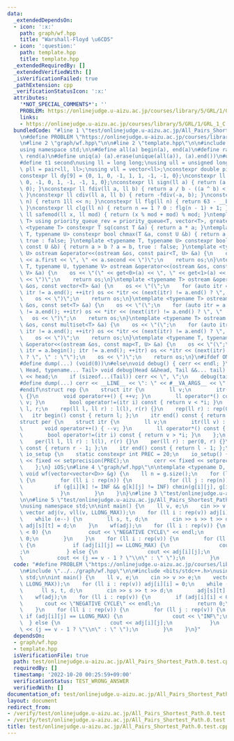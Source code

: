```yaml
---
data:
  _extendedDependsOn:
  - icon: ':x:'
    path: graph/wf.hpp
    title: "Warshall-Floyd \u6CD5"
  - icon: ':question:'
    path: template.hpp
    title: template.hpp
  _extendedRequiredBy: []
  _extendedVerifiedWith: []
  _isVerificationFailed: true
  _pathExtension: cpp
  _verificationStatusIcon: ':x:'
  attributes:
    '*NOT_SPECIAL_COMMENTS*': ''
    PROBLEM: https://onlinejudge.u-aizu.ac.jp/courses/library/5/GRL/1/GRL_1_C
    links:
    - https://onlinejudge.u-aizu.ac.jp/courses/library/5/GRL/1/GRL_1_C
  bundledCode: "#line 1 \"test/onlinejudge.u-aizu.ac.jp/All_Pairs_Shortest_Path.0.test.cpp\"\
    \n#define PROBLEM \"https://onlinejudge.u-aizu.ac.jp/courses/library/5/GRL/1/GRL_1_C\"\
    \n#line 2 \"graph/wf.hpp\"\n\n#line 2 \"template.hpp\"\n\n#include <bits/stdc++.h>\n\
    using namespace std;\n\n#define all(a) begin(a), end(a)\n#define rall(a) rbegin(a),\
    \ rend(a)\n#define uniq(a) (a).erase(unique(all(a)), (a).end())\n#define t0 first\n\
    #define t1 second\nusing ll = long long;\nusing ull = unsigned long long;\nusing\
    \ pll = pair<ll, ll>;\nusing vll = vector<ll>;\nconstexpr double pi = 3.14159265358979323846;\n\
    constexpr ll dy[9] = {0, 1, 0, -1, 1, 1, -1, -1, 0};\nconstexpr ll dx[9] = {1,\
    \ 0, -1, 0, 1, -1, -1, 1, 0};\nconstexpr ll sign(ll a) { return (a > 0) - (a <\
    \ 0); }\nconstexpr ll fdiv(ll a, ll b) { return a / b - ((a ^ b) < 0 && a % b);\
    \ }\nconstexpr ll cdiv(ll a, ll b) { return -fdiv(-a, b); }\nconstexpr ll pw(ll\
    \ n) { return 1ll << n; }\nconstexpr ll flg(ll n) { return 63 - __builtin_clzll(n);\
    \ }\nconstexpr ll clg(ll n) { return n == 1 ? 0 : flg(n - 1) + 1; }\nconstexpr\
    \ ll safemod(ll x, ll mod) { return (x % mod + mod) % mod; }\ntemplate <typename\
    \ T> using priority_queue_rev = priority_queue<T, vector<T>, greater<T>>;\ntemplate\
    \ <typename T> constexpr T sq(const T &a) { return a * a; }\ntemplate <typename\
    \ T, typename U> constexpr bool chmax(T &a, const U &b) { return a < b ? a = b,\
    \ true : false; }\ntemplate <typename T, typename U> constexpr bool chmin(T &a,\
    \ const U &b) { return a > b ? a = b, true : false; }\ntemplate <typename T, typename\
    \ U> ostream &operator<<(ostream &os, const pair<T, U> &a) {\n    os << \"(\"\
    \ << a.first << \", \" << a.second << \")\";\n    return os;\n}\ntemplate <typename\
    \ T, typename U, typename V> ostream &operator<<(ostream &os, const tuple<T, U,\
    \ V> &a) {\n    os << \"(\" << get<0>(a) << \", \" << get<1>(a) << \", \" << get<2>(a)\
    \ << \")\";\n    return os;\n}\ntemplate <typename T> ostream &operator<<(ostream\
    \ &os, const vector<T> &a) {\n    os << \"(\";\n    for (auto itr = a.begin();\
    \ itr != a.end(); ++itr) os << *itr << (next(itr) != a.end() ? \", \" : \"\");\n\
    \    os << \")\";\n    return os;\n}\ntemplate <typename T> ostream &operator<<(ostream\
    \ &os, const set<T> &a) {\n    os << \"(\";\n    for (auto itr = a.begin(); itr\
    \ != a.end(); ++itr) os << *itr << (next(itr) != a.end() ? \", \" : \"\");\n \
    \   os << \")\";\n    return os;\n}\ntemplate <typename T> ostream &operator<<(ostream\
    \ &os, const multiset<T> &a) {\n    os << \"(\";\n    for (auto itr = a.begin();\
    \ itr != a.end(); ++itr) os << *itr << (next(itr) != a.end() ? \", \" : \"\");\n\
    \    os << \")\";\n    return os;\n}\ntemplate <typename T, typename U> ostream\
    \ &operator<<(ostream &os, const map<T, U> &a) {\n    os << \"(\";\n    for (auto\
    \ itr = a.begin(); itr != a.end(); ++itr) os << *itr << (next(itr) != a.end()\
    \ ? \", \" : \"\");\n    os << \")\";\n    return os;\n}\n#ifdef ONLINE_JUDGE\n\
    #define dump(...) (void(0))\n#else\nvoid debug() { cerr << endl; }\ntemplate <typename\
    \ Head, typename... Tail> void debug(Head &&head, Tail &&... tail) {\n    cerr\
    \ << head;\n    if (sizeof...(Tail)) cerr << \", \";\n    debug(tail...);\n}\n\
    #define dump(...) cerr << __LINE__ << \": \" << #__VA_ARGS__ << \" = \", debug(__VA_ARGS__)\n\
    #endif\nstruct rep {\n    struct itr {\n        ll v;\n        itr(ll v) : v(v)\
    \ {}\n        void operator++() { ++v; }\n        ll operator*() const { return\
    \ v; }\n        bool operator!=(itr i) const { return v < *i; }\n    };\n    ll\
    \ l, r;\n    rep(ll l, ll r) : l(l), r(r) {}\n    rep(ll r) : rep(0, r) {}\n \
    \   itr begin() const { return l; };\n    itr end() const { return r; };\n};\n\
    struct per {\n    struct itr {\n        ll v;\n        itr(ll v) : v(v) {}\n \
    \       void operator++() { --v; }\n        ll operator*() const { return v; }\n\
    \        bool operator!=(itr i) const { return v > *i; }\n    };\n    ll l, r;\n\
    \    per(ll l, ll r) : l(l), r(r) {}\n    per(ll r) : per(0, r) {}\n    itr begin()\
    \ const { return r - 1; };\n    itr end() const { return l - 1; };\n};\nstruct\
    \ io_setup {\n    static constexpr int PREC = 20;\n    io_setup() {\n        cout\
    \ << fixed << setprecision(PREC);\n        cerr << fixed << setprecision(PREC);\n\
    \    };\n} iOS;\n#line 4 \"graph/wf.hpp\"\n\ntemplate <typename D, D INF = numeric_limits<D>::max()>\
    \ void wf(vector<vector<D>> &g) {\n    ll n = g.size();\n    for (ll k : rep(n))\
    \ {\n        for (ll i : rep(n)) {\n            for (ll j : rep(n)) {\n      \
    \          if (g[i][k] != INF && g[k][j] != INF) chmin(g[i][j], g[i][k] + g[k][j]);\n\
    \            }\n        }\n    }\n}\n#line 3 \"test/onlinejudge.u-aizu.ac.jp/All_Pairs_Shortest_Path.0.test.cpp\"\
    \n\n#line 5 \"test/onlinejudge.u-aizu.ac.jp/All_Pairs_Shortest_Path.0.test.cpp\"\
    \nusing namespace std;\n\nint main() {\n    ll v, e;\n    cin >> v >> e;\n   \
    \ vector adj(v, vll(v, LLONG_MAX));\n    for (ll i : rep(v)) adj[i][i] = 0;\n\
    \    while (e--) {\n        ll s, t, d;\n        cin >> s >> t >> d;\n       \
    \ adj[s][t] = d;\n    }\n    wf(adj);\n    for (ll i : rep(v)) {\n        if (adj[i][i]\
    \ < 0) {\n            cout << \"NEGATIVE CYCLE\" << endl;\n            return\
    \ 0;\n        }\n    }\n    for (ll i : rep(v)) {\n        for (ll j : rep(v))\
    \ {\n            if (adj[i][j] == LLONG_MAX) {\n                cout << \"INF\"\
    ;\n            } else {\n                cout << adj[i][j];\n            }\n \
    \           cout << (j == v - 1 ? \"\\n\" : \" \");\n        }\n    }\n}\n"
  code: "#define PROBLEM \"https://onlinejudge.u-aizu.ac.jp/courses/library/5/GRL/1/GRL_1_C\"\
    \n#include \"../../graph/wf.hpp\"\n\n#include <bits/stdc++.h>\nusing namespace\
    \ std;\n\nint main() {\n    ll v, e;\n    cin >> v >> e;\n    vector adj(v, vll(v,\
    \ LLONG_MAX));\n    for (ll i : rep(v)) adj[i][i] = 0;\n    while (e--) {\n  \
    \      ll s, t, d;\n        cin >> s >> t >> d;\n        adj[s][t] = d;\n    }\n\
    \    wf(adj);\n    for (ll i : rep(v)) {\n        if (adj[i][i] < 0) {\n     \
    \       cout << \"NEGATIVE CYCLE\" << endl;\n            return 0;\n        }\n\
    \    }\n    for (ll i : rep(v)) {\n        for (ll j : rep(v)) {\n           \
    \ if (adj[i][j] == LLONG_MAX) {\n                cout << \"INF\";\n          \
    \  } else {\n                cout << adj[i][j];\n            }\n            cout\
    \ << (j == v - 1 ? \"\\n\" : \" \");\n        }\n    }\n}"
  dependsOn:
  - graph/wf.hpp
  - template.hpp
  isVerificationFile: true
  path: test/onlinejudge.u-aizu.ac.jp/All_Pairs_Shortest_Path.0.test.cpp
  requiredBy: []
  timestamp: '2022-10-20 00:25:59+09:00'
  verificationStatus: TEST_WRONG_ANSWER
  verifiedWith: []
documentation_of: test/onlinejudge.u-aizu.ac.jp/All_Pairs_Shortest_Path.0.test.cpp
layout: document
redirect_from:
- /verify/test/onlinejudge.u-aizu.ac.jp/All_Pairs_Shortest_Path.0.test.cpp
- /verify/test/onlinejudge.u-aizu.ac.jp/All_Pairs_Shortest_Path.0.test.cpp.html
title: test/onlinejudge.u-aizu.ac.jp/All_Pairs_Shortest_Path.0.test.cpp
---
```

